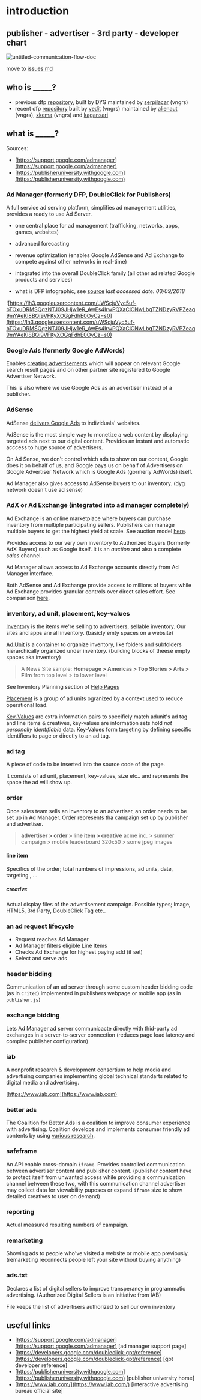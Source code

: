 # introduction

## publisher - advertiser - 3rd party - developer chart

![untitled-communication-flow-doc](images/untitled-communication-flow-doc.png)

move to [issues.md](./issues.md)

## who is \_\_\_\_\_?

- previous dfp [repository](https://github.com/swoopertr/kodads), built by DYG maintained by [serpilacar](https://github.com/serpilacar) (vngrs)
- recent dfp [repository](https://github.com/vedit/dygdfp) built by [vedit](https://github.com/vedit/) (vngrs) maintained by [alienaut](https://github.com/alienaut) (~~vngrs~~), [xkema](https://github.com/xkema) (vngrs) and [kagansari](https://github.com/kagansari)

## what is \_\_\_\_\_?

Sources: 

- [https://support.google.com/admanager](https://support.google.com/admanager)
- [https://publisheruniversity.withgoogle.com](https://publisheruniversity.withgoogle.com)

### Ad Manager (formerly DFP, DoubleClick for Publishers)

A full service ad serving platform, simplifies ad management utilities, provides a ready to use Ad Server.
- one central place for ad management (trafficking, networks, apps, games, websites)
- advanced forecasting
- revenue optimization (enables Google AdSense and Ad Exchange to compete against other networks in real-time)
- integrated into the overall DoubleClick family (all other ad related Google products and services)

- what is DFP infographic, see [source](https://lh3.googleusercontent.com/uWScjuVyc5uf-bTOxuDRMSQqzNTJ09JHjw1eR_AwEs4IrwPQXaClCNwLbqTZNDzyRVPZeaq9mYAeKl8BQi9VFKyXOGgFdhE0OyCz=s0)
  *last accessed date: 03/09/2018*

![https://lh3.googleusercontent.com/uWScjuVyc5uf-bTOxuDRMSQqzNTJ09JHjw1eR_AwEs4IrwPQXaClCNwLbqTZNDzyRVPZeaq9mYAeKl8BQi9VFKyXOGgFdhE0OyCz=s0](https://lh3.googleusercontent.com/uWScjuVyc5uf-bTOxuDRMSQqzNTJ09JHjw1eR_AwEs4IrwPQXaClCNwLbqTZNDzyRVPZeaq9mYAeKl8BQi9VFKyXOGgFdhE0OyCz=s0)

### Google Ads (formerly Google AdWords)

Enables <u>creating advertisements</u> which will appear on relevant Google search result pages and on other partner site registered to Google Advertiser Network.

This is also where we use Google Ads as an advertiser instead of a publisher.

### AdSense

AdSense <u>delivers Google Ads</u> to individuals' websites.

AdSense is the most simple way to monetize a web content by displaying targeted ads next to our digital content. Provides an instant and automatic acccess to huge source of advertisers.

On Ad Sense, we don't control which ads to show on our content, Google does it on behalf of us, and Google pays us on behalf of Advertisers on Google Advertiser Network which is Google Ads (gormerly AdWords) itself.

Ad Manager also gives access to AdSense buyers to our inventory. (dyg network doesn't use ad sense)

###  AdX or Ad Exchange (integrated into ad manager completely)

Ad Exchange is an online marketplace where buyers can purchase inventory from multiple participating sellers. Publishers can manage multiple buyers to get the highest yield at scale. See auction model [here](https://support.google.com/admanager/answer/152039).

 Provides access to our very own inventory to Authorized Buyers (formerly AdX Buyers) such as Google itself. It is an *auction* and also a complete *sales* channel.

Ad Manager allows access to Ad Exchange accounts directly from Ad Manager interface.

Both AdSense and Ad Exchange provide access to millions of buyers while Ad Exchange provides granular controls over direct sales effort. See comparison [here](https://support.google.com/admanager/answer/4599464?hl=en).

### inventory, ad unit, placement, key-values

<u>Inventory</u> is the items we're selling to advertisers, sellable inventory. Our sites and apps are all inventory. (basicly emty spaces on a website)

<u>Ad Unit</u> is a container to organize inventory, like folders and subfolders hierarchically organized under inventory. (building blocks of theese empty spaces aka inventory)

> A News Site sample:
> **Homepage > Americas > Top Stories > Arts > Film**
> from top level > to lower level

See Inventory Planning section of [Help Pages](https://support.google.com/admanager/answer/6026938?hl=en)

<u>Placement</u> is a group of ad units ogranized by a context used to reduce operational load.

<u>Key-Values</u> are extra information pairs to specificly match adunit's ad tag and line items & creatives, key-values are information sets hold *not personally identifiable* data. Key-Values form targeting by defining specific identifiers to page or directly to an ad tag.

### ad tag

A piece of code to be inserted into the source code of the page.

It consists of ad unit, placement, key-values, size etc..  and represents the space the ad will show up.

### order

Once sales team sells an inventory to an advertiser, an order needs to be set up in Ad Manager. Order represents tha campaign set up by publisher and advertiser. 

> **advertiser > order > line item > creative**
> acme inc. > summer campaign > mobile leaderboard 320x50 > some jpeg images

#### line item

Specifics of the order; total numbers of impressions, ad units, date, targeting , ...

##### creative

Actual display files of the advertisement campaign. Possible types; Image, HTML5, 3rd Party, DoubleClick Tag etc..

### an ad request lifecycle

- Request reaches Ad Manager
- Ad Manager filters eligible Line Items
- Checks Ad Exchange for highest paying add (if set)
- Select and serve ads

### header bidding

Communication of an ad server through some custom header bidding code (as in `Criteo`) implemented in publishers webpage or mobile app (as in `publisher.js`)

### exchange bidding

Lets Ad Manager ad server communicacte directly with thid-party ad exchanges in a server-to-server connection (reduces page load latency and complex publisher configuration)

### iab

A nonprofit research & development consortium to help media and advertising companies implementing global technical standarts related to digital media and advertising.

[https://www.iab.com](https://www.iab.com)

### better ads

The Coalition for Better Ads is a coalition to improve consumer experience with advertising. Coalition develops and implements consumer friendly ad contents by using [various research](https://www.betterads.org/research/).

### safeframe

An API enable cross-domain `iframe`. Provides controlled communication between advertiser content and publisher content. (publisher content have to protect itself from unwanted access while providing a communication channel between these two, with this communication channel advertiser may collect data for viewability puposes or expand `iframe` size to show detailed creatives to user on demand)

### reporting

Actual measured resulting numbers of campaign.

### remarketing

Showing ads to people who've visited a website or mobile app previously. (remarketing reconnects people left your site without buying anything)

### ads.txt

Declares a list of digital sellers to improve transperancy in programmatic advertising. (Authorized Digital Sellers is an initiative from IAB)

File keeps the list of advertisers authorized to sell our own inventory

## useful links

- [https://support.google.com/admanager](https://support.google.com/admanager) [ad manager support page]
- [https://developers.google.com/doubleclick-gpt/reference](https://developers.google.com/doubleclick-gpt/reference) [gpt developer reference]
- [https://publisheruniversity.withgoogle.com](https://publisheruniversity.withgoogle.com) [publisher university home]
- [https://www.iab.com/](https://www.iab.com/) [interactive advertising bureau official site]